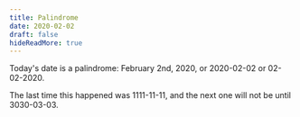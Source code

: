 ```yaml
---
title: Palindrome
date: 2020-02-02
draft: false
hideReadMore: true
---
```


Today's date is a palindrome: February 2nd, 2020, or 2020-02-02 or 02-02-2020.

The last time this happened was 1111-11-11, and the next one will not be until 3030-03-03.

